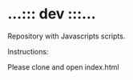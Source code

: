 # ...::: dev :::...

Repository with Javascripts scripts.


Instructions: 

Please clone and open index.html
